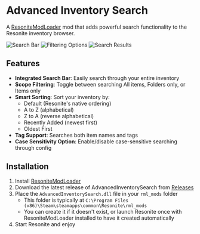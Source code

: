 # Advanced Inventory Search

A [ResoniteModLoader](https://github.com/resonite-modding-group/ResoniteModLoader) mod that adds powerful search functionality to the Resonite inventory browser.

![Search Bar](https://github.com/user-attachments/assets/776f2e48-3067-40c4-aaea-b22ba2d227d4)
![Filtering Options](https://github.com/user-attachments/assets/8aaa7475-86c7-43d9-b167-d416f8fd6825)
![Search Results](https://github.com/user-attachments/assets/af054e4c-7f9d-4417-a698-eed73b6ef929)

## Features

- **Integrated Search Bar**: Easily search through your entire inventory
- **Scope Filtering**: Toggle between searching All items, Folders only, or Items only
- **Smart Sorting**: Sort your inventory by:
  - Default (Resonite's native ordering)
  - A to Z (alphabetical)
  - Z to A (reverse alphabetical)
  - Recently Added (newest first)
  - Oldest First
- **Tag Support**: Searches both item names and tags
- **Case Sensitivity Option**: Enable/disable case-sensitive searching through config

## Installation

1. Install [ResoniteModLoader](https://github.com/resonite-modding-group/ResoniteModLoader)
2. Download the latest release of AdvancedInventorySearch from [Releases](https://github.com/xlinka/AdvancedInventorySearch/releases)
3. Place the `AdvancedInventorySearch.dll` file in your `rml_mods` folder
   - This folder is typically at `C:\Program Files (x86)\Steam\steamapps\common\Resonite\rml_mods`
   - You can create it if it doesn't exist, or launch Resonite once with ResoniteModLoader installed to have it created automatically
4. Start Resonite and enjoy
